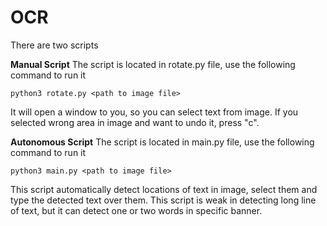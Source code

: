 
# OCR

There are two scripts

**Manual Script**
The script is located in rotate.py file, use the following command to run it

    python3 rotate.py <path to image file>

It will open a window to you, so you can select text from image.
If you selected wrong area in image and want to undo it, press "c".

**Autonomous Script**
The script is located in main.py file, use the following command to run it

    python3 main.py <path to image file>

This script automatically detect locations of text in image, select them and type the detected text over them.
This script is weak in detecting long line of text, but it can detect one or two words in specific banner.